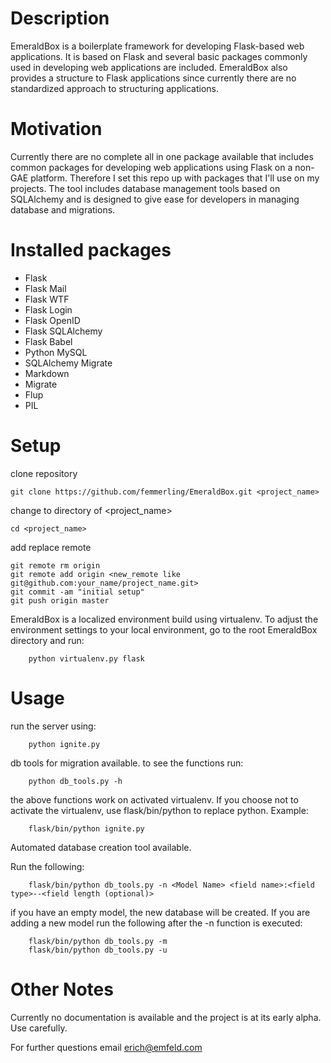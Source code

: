 # Description

EmeraldBox is a boilerplate framework for developing Flask-based web applications. 
It is based on Flask and several basic packages commonly used in developing web applications are included.
EmeraldBox also provides a structure to Flask applications since currently there are no standardized approach to structuring applications.

# Motivation
Currently there are no complete all in one package available that includes common packages for developing web applications using Flask on a non-GAE platform.
Therefore I set this repo up with packages that I'll use on my projects.
The tool includes database management tools based on SQLAlchemy and is designed to give ease for developers in managing database and migrations.

# Installed packages

* Flask
* Flask Mail
* Flask WTF
* Flask Login
* Flask OpenID
* Flask SQLAlchemy
* Flask Babel
* Python MySQL
* SQLAlchemy Migrate
* Markdown
* Migrate
* Flup
* PIL

# Setup

clone repository

    git clone https://github.com/femmerling/EmeraldBox.git <project_name>

change to directory of <project_name>

    cd <project_name>

add replace remote

    git remote rm origin
    git remote add origin <new_remote like git@github.com:your_name/project_name.git>
    git commit -am "initial setup"
    git push origin master

EmeraldBox is a localized environment build using virtualenv.
To adjust the environment settings to your local environment, go to the root EmeraldBox directory and run:

		python virtualenv.py flask

# Usage

run the server using:
		
		python ignite.py

db tools for migration available. to see the functions run:

		python db_tools.py -h

the above functions work on activated virtualenv. If you choose not to activate the virtualenv, use flask/bin/python to replace python.
Example:

		flask/bin/python ignite.py

Automated database creation tool available.

Run the following:

        flask/bin/python db_tools.py -n <Model Name> <field name>:<field type>--<field length (optional)>

if you have an empty model, the new database will be created. If you are adding a new model run the following after the -n function is executed:

        flask/bin/python db_tools.py -m
        flask/bin/python db_tools.py -u


# Other Notes

Currently no documentation is available and the project is at its early alpha. Use carefully.

For further questions email erich@emfeld.com